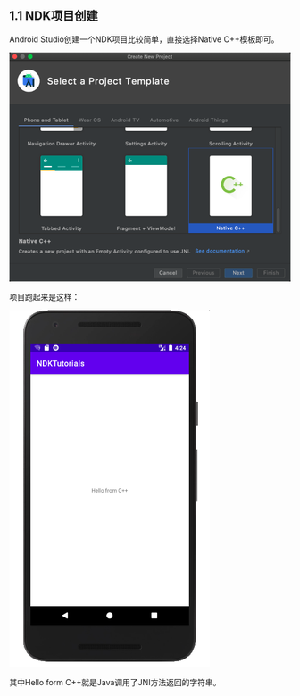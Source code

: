 ## 1.1 NDK项目创建

Android Studio创建一个NDK项目比较简单，直接选择Native C++模板即可。

![NDK项目创建](/assets/create_ndk_project.png)

项目跑起来是这样：

![效果](/assets/run.png)


其中Hello form C++就是Java调用了JNI方法返回的字符串。